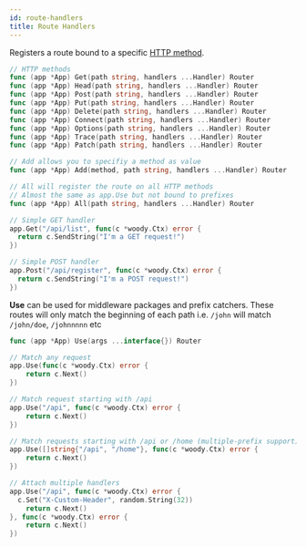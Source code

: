 ```yaml
---
id: route-handlers
title: Route Handlers
---
```


Registers a route bound to a specific [HTTP method](https://developer.mozilla.org/en-US/docs/Web/HTTP/Methods).

```go title="Signatures"
// HTTP methods
func (app *App) Get(path string, handlers ...Handler) Router
func (app *App) Head(path string, handlers ...Handler) Router
func (app *App) Post(path string, handlers ...Handler) Router
func (app *App) Put(path string, handlers ...Handler) Router
func (app *App) Delete(path string, handlers ...Handler) Router
func (app *App) Connect(path string, handlers ...Handler) Router
func (app *App) Options(path string, handlers ...Handler) Router
func (app *App) Trace(path string, handlers ...Handler) Router
func (app *App) Patch(path string, handlers ...Handler) Router

// Add allows you to specifiy a method as value
func (app *App) Add(method, path string, handlers ...Handler) Router

// All will register the route on all HTTP methods
// Almost the same as app.Use but not bound to prefixes
func (app *App) All(path string, handlers ...Handler) Router
```

```go title="Examples"
// Simple GET handler
app.Get("/api/list", func(c *woody.Ctx) error {
  return c.SendString("I'm a GET request!")
})

// Simple POST handler
app.Post("/api/register", func(c *woody.Ctx) error {
  return c.SendString("I'm a POST request!")
})
```

**Use** can be used for middleware packages and prefix catchers. These routes will only match the beginning of each path i.e. `/john` will match `/john/doe`, `/johnnnnn` etc

```go title="Signature"
func (app *App) Use(args ...interface{}) Router
```

```go title="Examples"
// Match any request
app.Use(func(c *woody.Ctx) error {
    return c.Next()
})

// Match request starting with /api
app.Use("/api", func(c *woody.Ctx) error {
    return c.Next()
})

// Match requests starting with /api or /home (multiple-prefix support)
app.Use([]string{"/api", "/home"}, func(c *woody.Ctx) error {
    return c.Next()
})

// Attach multiple handlers 
app.Use("/api", func(c *woody.Ctx) error {
  c.Set("X-Custom-Header", random.String(32))
    return c.Next()
}, func(c *woody.Ctx) error {
    return c.Next()
})
```

